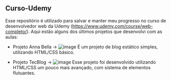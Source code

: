 ## Curso-Udemy

Esse repositório é utilizado para salvar e manter meu progresso no curso de desenvolvedor web da Udemy (https://www.udemy.com/course/web-completo/).
Aqui estão alguns dos últimos projetos que desenvolvi com as aulas:

* Projeto Anna Bella -> 
![image](https://user-images.githubusercontent.com/70920017/116571270-4eea0680-a8e1-11eb-9caf-1ad27cd1609f.png)
É um projeto de blog estático simples, utilizando HTML/CSS básico.

* Projeto TecBlog ->
![image](https://user-images.githubusercontent.com/70920017/116571142-30840b00-a8e1-11eb-808c-8d23dc432292.png)
Esse projeto foi desenvolvido utilizando HTML/CSS um pouco mais avançado, com sistema de elementos flutuantes. 

